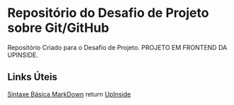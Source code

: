 # Repositório do Desafio de Projeto sobre Git/GitHub
Repositório Criado para o Desafio de Projeto. PROJETO EM FRONTEND DA UPINSIDE.

## Links Úteis
[Sintaxe Básica MarkDown](https://www.markdownguide.org/basic-syntax/)  return
[UpInside](https://www.upinside.com.br/)
